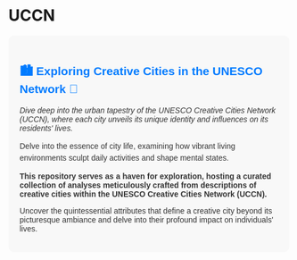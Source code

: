 # UCCN

<div style="font-family: Arial, sans-serif; color: #333; background-color: #f8f8f8; padding: 20px; border-radius: 10px;">
<h2 style="color: #007bff;">🏙️ Exploring Creative Cities in the UNESCO Network 🎨</h2>

<p style="font-style: italic;">Dive deep into the urban tapestry of the UNESCO Creative Cities Network (UCCN), where each city unveils its unique identity and influences on its residents' lives.</p>

<p style="line-height: 1.5;">Delve into the essence of city life, examining how vibrant living environments sculpt daily activities and shape mental states.</p>

<p style="font-weight: bold;">This repository serves as a haven for exploration, hosting a curated collection of analyses meticulously crafted from descriptions of creative cities within the UNESCO Creative Cities Network (UCCN).</p>

<p>Uncover the quintessential attributes that define a creative city beyond its picturesque ambiance and delve into their profound impact on individuals' lives.</p>
</div>
